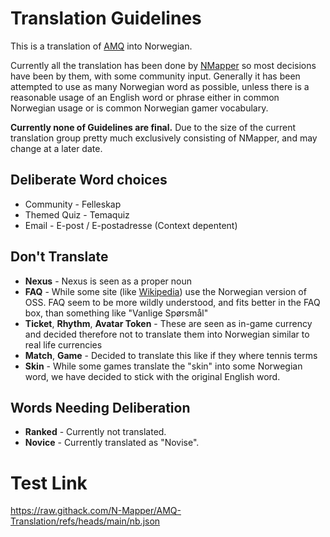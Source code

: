 # Translation Guidelines
This is a translation of [AMQ](https://animemusicquiz.com/) into Norwegian. 

Currently all the translation has been done by [NMapper](https://github.com/N-Mapper) so most decisions have been by them, with some community input. Generally it has been attempted to use as many Norwegian word as possible, unless there is a reasonable usage of an English word or phrase either in common Norwegian usage or is common Norwegian gamer vocabulary. 

**Currently none of Guidelines are final.** Due to the size of the current translation group pretty much exclusively consisting of NMapper, and may change at a later date.

## Deliberate Word choices
- Community - Felleskap
- Themed Quiz - Temaquiz
- Email - E-post / E-postadresse (Context depentent)

## Don't Translate
- **Nexus** - Nexus is seen as a proper noun
- **FAQ** - While some site (like [Wikipedia](https://no.wikipedia.org/wiki/Wikipedia:Ofte_stilte_sp%C3%B8rsm%C3%A5l)) use the Norwegian version of OSS. FAQ seem to be more wildly understood, and fits better in the FAQ box, than something like "Vanlige Spørsmål"
- **Ticket**, **Rhythm**, **Avatar Token** - These are seen as in-game currency and decided therefore not to translate them into Norwegian similar to real life currencies
- **Match**, **Game** - Decided to translate this like if they where tennis terms
- **Skin** - While some games translate the "skin" into some Norwegian word, we have decided to stick with the original English word.

## Words Needing Deliberation
- **Ranked** - Currently not translated.
- **Novice** - Currently translated as "Novise". 


# Test Link
https://raw.githack.com/N-Mapper/AMQ-Translation/refs/heads/main/nb.json
